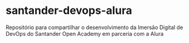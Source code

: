 # santander-devops-alura
Repositório para compartilhar o desenvolvimento da Imersão Digital de DevOps do Santander Open Academy em parceria com a Alura
